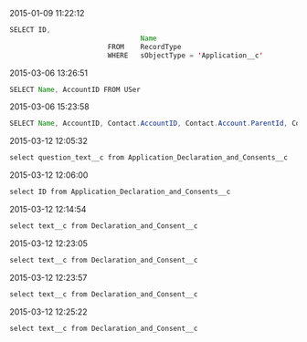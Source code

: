 2015-01-09 11:22:12
```java
SELECT ID, 
								Name 
						FROM 	RecordType 
						WHERE 	sObjectType = 'Application__c'
```

2015-03-06 13:26:51
```java
SELECT Name, AccountID FROM USer
```

2015-03-06 15:23:58
```java
SELECT Name, AccountID, Contact.AccountID, Contact.Account.ParentId, Contact.Account.Parent.ParentId, Account_ID__c FROM USer
```

2015-03-12 12:05:32
```java
select question_text__c from Application_Declaration_and_Consents__c
```

2015-03-12 12:06:00
```java
select ID from Application_Declaration_and_Consents__c
```

2015-03-12 12:14:54
```java
select text__c from Declaration_and_Consent__c
```

2015-03-12 12:23:05
```java
select text__c from Declaration_and_Consent__c
```

2015-03-12 12:23:57
```java
select text__c from Declaration_and_Consent__c
```

2015-03-12 12:25:22
```java
select text__c from Declaration_and_Consent__c
```

